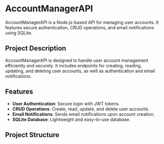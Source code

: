 # AccountManagerAPI

AccountManagerAPI is a Node.js-based API for managing user accounts. It features secure authentication, CRUD operations, and email notifications using SQLite.

## Project Description

AccountManagerAPI is designed to handle user account management efficiently and securely. It includes endpoints for creating, reading, updating, and deleting user accounts, as well as authentication and email notifications.

## Features

- **User Authentication**: Secure login with JWT tokens.
- **CRUD Operations**: Create, read, update, and delete user accounts.
- **Email Notifications**: Sends email notifications upon account creation.
- **SQLite Database**: Lightweight and easy-to-use database.

## Project Structure





